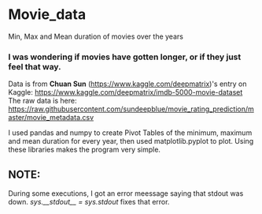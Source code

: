 # Movie_data
Min, Max and Mean duration of movies over the years

### I was wondering if movies have gotten longer, or if they just feel that way.

Data is from **Chuan Sun** (https://www.kaggle.com/deepmatrix)'s entry on Kaggle: https://www.kaggle.com/deepmatrix/imdb-5000-movie-dataset  
The raw data is here: https://raw.githubusercontent.com/sundeepblue/movie_rating_prediction/master/movie_metadata.csv

I used pandas and numpy to create Pivot Tables of the minimum, maximum and mean duration for every year, then used matplotlib.pyplot to plot. Using these libraries makes the program very simple.

## NOTE:
  During some executions, I got an error meessage saying that stdout was down.  *sys.\_\_stdout_\_ = sys.stdout* fixes that error. 



